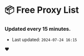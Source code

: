# :package: Free Proxy List
### Updated every 15 minutes.

- Last updated: `2024-07-24 16:15`

:heart:

